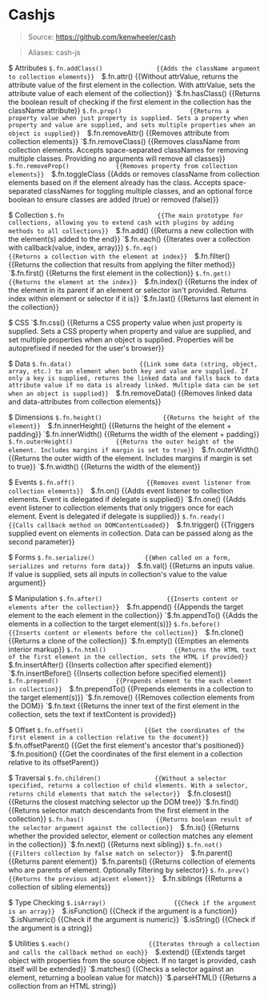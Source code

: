 # Cashjs

> Source: https://github.com/kenwheeler/cash

> Aliases: cash-js

$ Attributes
    `$.fn.addClass()               {{Adds the className argument to collection elements}} 
    `$.fn.attr()                   {{Without attrValue, returns the attribute value of the first element in the collection. With attrValue, sets the attribute value of each element of the collection}} 
    `$.fn.hasClass()               {{Returns the boolean result of checking if the first element in the collection has the className attribute}} 
    `$.fn.prop()                   {{Returns a property value when just property is supplied. Sets a property when property and value are supplied, and sets multiple properties when an object is supplied}} 
    `$.fn.removeAttr()             {{Removes attribute from collection elements}} 
    `$.fn.removeClass()            {{Removes className from collection elements. Accepts space-separated classNames for removing multiple classes. Providing no arguments will remove all classes}} 
    `$.fn.removeProp()             {{Removes property from collection elements}} 
    `$.fn.toggleClass              {{Adds or removes className from collection elements based on if the element already has the class. Accepts space-separated classNames for toggling multiple classes, and an optional force boolean to ensure classes are added (true) or removed (false)}} 

$ Collection
    `$.fn                          {{The main prototype for collections, allowing you to extend cash with plugins by adding methods to all collections}} 
    `$.fn.add()                    {{Returns a new collection with the element(s) added to the end}} 
    `$.fn.each()                   {{Iterates over a collection with callback(value, index, array)}} 
    `$.fn.eq()                     {{Returns a collection with the element at index}} 
    `$.fn.filter()                 {{Returns the collection that results from applying the filter method}} 
    `$.fn.first()                  {{Returns the first element in the collection}} 
    `$.fn.get()                    {{Returns the element at the index}} 
    `$.fn.index()                  {{Returns the index of the element in its parent if an element or selector isn't provided. Returns index within element or selector if it is}} 
    `$.fn.last()                   {{Returns last element in the collection}} 

$ CSS
    `$.fn.css()                    {{Returns a CSS property value when just property is supplied. Sets a CSS property when property and value are supplied, and set multiple properties when an object is supplied. Properties will be autoprefixed if needed for the user's browser}} 

$ Data
    `$.fn.data()                   {{Link some data (string, object, array, etc.) to an element when both key and value are supplied. If only a key is supplied, returns the linked data and falls back to data attribute value if no data is already linked. Multiple data can be set when an object is supplied}} 
    `$.fn.removeData()             {{Removes linked data and data-attributes from collection elements}} 

$ Dimensions
    `$.fn.height()                 {{Returns the height of the element}} 
    `$.fn.innerHeight()            {{Returns the height of the element + padding}} 
    `$.fn.innerWidth()             {{Returns the width of the element + padding}} 
    `$.fn.outerHeight()            {{Returns the outer height of the element. Includes margins if margin is set to true}} 
    `$.fn.outerWidth()             {{Returns the outer width of the element. Includes margins if margin is set to true}} 
    `$.fn.width()                  {{Returns the width of the element}} 

$ Events
    `$.fn.off()                    {{Removes event listener from collection elements}} 
    `$.fn.on()                     {{Adds event listener to collection elements. Event is delegated if delegate is supplied}} 
    `$.fn.one()                    {{Adds event listener to collection elements that only triggers once for each element. Event is delegated if delegate is supplied}} 
    `$.fn.ready()                  {{Calls callback method on DOMContentLoaded}} 
    `$.fn.trigger()                {{Triggers supplied event on elements in collection. Data can be passed along as the second parameter}} 

$ Forms
    `$.fn.serialize()              {{When called on a form, serializes and returns form data}} 
    `$.fn.val()                    {{Returns an inputs value. If value is supplied, sets all inputs in collection's value to the value argument}} 

$ Manipulation
    `$.fn.after()                  {{Inserts content or elements after the collection}} 
    `$.fn.append()                 {{Appends the target element to the each element in the collection}} 
    `$.fn.appendTo()               {{Adds the elements in a collection to the target element(s)}} 
    `$.fn.before()                 {{Inserts content or elements before the collection}} 
    `$.fn.clone()                  {{Returns a clone of the collection}} 
    `$.fn.empty()                  {{Empties an elements interior markup}} 
    `$.fn.html()                   {{Returns the HTML text of the first element in the collection, sets the HTML if provided}} 
    `$.fn.insertAfter()            {{Inserts collection after specified element}} 
    `$.fn.insertBefore()           {{Inserts collection before specified element}} 
    `$.fn.prepend()                {{Prepends element to the each element in collection}} 
    `$.fn.prependTo()              {{Prepends elements in a collection to the target element(s)}} 
    `$.fn.remove()                 {{Removes collection elements from the DOM}} 
    `$.fn.text                     {{Returns the inner text of the first element in the collection, sets the text if textContent is provided}} 

$ Offset
    `$.fn.offset()                 {{Get the coordinates of the first element in a collection relative to the document}} 
    `$.fn.offsetParent()           {{Get the first element's ancestor that's positioned}} 
    `$.fn.position()               {{Get the coordinates of the first element in a collection relative to its offsetParent}} 

$ Traversal
    `$.fn.children()               {{Without a selector specified, returns a collection of child elements. With a selector, returns child elements that match the selector}} 
    `$.fn.closest()                {{Returns the closest matching selector up the DOM tree}} 
    `$.fn.find()                   {{Returns selector match descendants from the first element in the collection}} 
    `$.fn.has()                    {{Returns boolean result of the selector argument against the collection}} 
    `$.fn.is()                     {{Returns whether the provided selector, element or collection matches any element in the collection}} 
    `$.fn.next()                   {{Returns next sibling}} 
    `$.fn.not()                    {{Filters collection by false match on selector}} 
    `$.fn.parent()                 {{Returns parent element}} 
    `$.fn.parents()                {{Returns collection of elements who are parents of element. Optionally filtering by selector}} 
    `$.fn.prev()                   {{Returns the previous adjacent element}} 
    `$.fn.siblings                 {{Returns a collection of sibling elements}} 

$ Type Checking
    `$.isArray()                   {{Check if the argument is an array}} 
    `$.isFunction()                {{Check if the argument is a function}} 
    `$.isNumeric()                 {{Check if the argument is numeric}} 
    `$.isString()                  {{Check if the argument is a string}} 

$ Utilities
    `$.each()                      {{Iterates through a collection and calls the callback method on each}} 
    `$.extend()                    {{Extends target object with properties from the source object. If no target is provided, cash itself will be extended}} 
    `$.matches()                   {{Checks a selector against an element, returning a boolean value for match}} 
    `$.parseHTML()                 {{Returns a collection from an HTML string}} 

